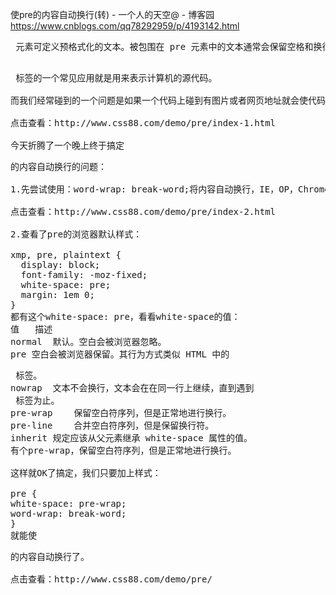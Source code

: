 使pre的内容自动换行(转) - 一个人的天空@ - 博客园 https://www.cnblogs.com/qq78292959/p/4193142.html

<pre> 元素可定义预格式化的文本。被包围在 pre 元素中的文本通常会保留空格和换行符。而文本也会呈现为等宽字体。

<pre> 标签的一个常见应用就是用来表示计算机的源代码。

而我们经常碰到的一个问题是如果一个代码上碰到有图片或者网页地址就会使代码很长，结果会造成页面撑开或者代码超出边界。非常难受，如果用overflow:hidden那么会将原来的代码隐藏掉，用overflow:auto则会出现滚动条，代码也不方便阅读。

点击查看：http://www.css88.com/demo/pre/index-1.html

今天折腾了一个晚上终于搞定<pre>的内容自动换行的问题：

1.先尝试使用：word-wrap: break-word;将内容自动换行，IE，OP，Chrome，Safari都可以，FF就悲剧了。

点击查看：http://www.css88.com/demo/pre/index-2.html

2.查看了pre的浏览器默认样式：

xmp, pre, plaintext {
  display: block;
  font-family: -moz-fixed;
  white-space: pre;
  margin: 1em 0;
}
都有这个white-space: pre，看看white-space的值：
值	描述
normal	默认。空白会被浏览器忽略。
pre	空白会被浏览器保留。其行为方式类似 HTML 中的 <pre> 标签。
nowrap	文本不会换行，文本会在在同一行上继续，直到遇到 <br> 标签为止。
pre-wrap	保留空白符序列，但是正常地进行换行。
pre-line	合并空白符序列，但是保留换行符。
inherit	规定应该从父元素继承 white-space 属性的值。
有个pre-wrap，保留空白符序列，但是正常地进行换行。

这样就OK了搞定，我们只要加上样式：

pre {
white-space: pre-wrap;
word-wrap: break-word;
}
就能使<pre>的内容自动换行了。

点击查看：http://www.css88.com/demo/pre/